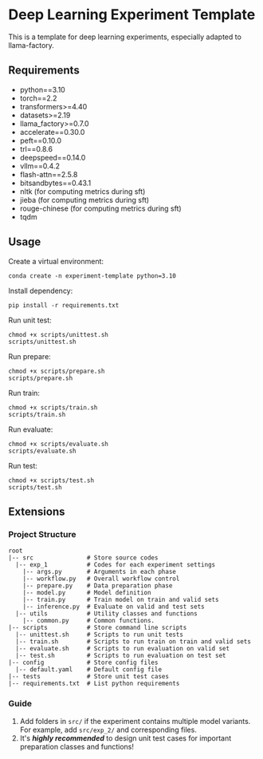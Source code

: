 # Deep Learning Experiment Template
This is a template for deep learning experiments,
especially adapted to llama-factory.

## Requirements
- python==3.10
- torch==2.2
- transformers>=4.40
- datasets>=2.19
- llama_factory>=0.7.0
- accelerate==0.30.0
- peft==0.10.0
- trl==0.8.6
- deepspeed==0.14.0
- vllm==0.4.2
- flash-attn==2.5.8
- bitsandbytes==0.43.1
- nltk (for computing metrics during sft)
- jieba (for computing metrics during sft)
- rouge-chinese (for computing metrics during sft)
- tqdm

## Usage
Create a virtual environment:
```shell
conda create -n experiment-template python=3.10
```

Install dependency:  
```shell
pip install -r requirements.txt
```

Run unit test:
```shell
chmod +x scripts/unittest.sh
scripts/unittest.sh
```

Run prepare:
```shell
chmod +x scripts/prepare.sh
scripts/prepare.sh
```

Run train:
```shell
chmod +x scripts/train.sh
scripts/train.sh
```

Run evaluate:
```shell
chmod +x scripts/evaluate.sh
scripts/evaluate.sh
```

Run test:
```shell
chmod +x scripts/test.sh
scripts/test.sh
```

## Extensions
### Project Structure
```
root
|-- src               # Store source codes
  |-- exp_1           # Codes for each experiment settings
    |-- args.py       # Arguments in each phase
    |-- workflow.py   # Overall workflow control
    |-- prepare.py    # Data preparation phase
    |-- model.py      # Model definition
    |-- train.py      # Train model on train and valid sets
    |-- inference.py  # Evaluate on valid and test sets
  |-- utils           # Utility classes and functions
    |-- common.py     # Common functions.
|-- scripts           # Store command line scripts
  |-- unittest.sh     # Scripts to run unit tests
  |-- train.sh        # Scripts to run train on train and valid sets
  |-- evaluate.sh     # Scripts to run evaluation on valid set
  |-- test.sh         # Scripts to run evaluation on test set
|-- config            # Store config files
  |-- default.yaml    # Default config file
|-- tests             # Store unit test cases
|-- requirements.txt  # List python requirements
```

### Guide
1. Add folders in `src/` if the experiment contains multiple model variants.  
For example, add `src/exp_2/` and corresponding files.
2. It's ***highly recommended*** to design unit test cases for important preparation classes and functions!

